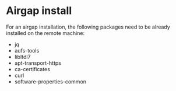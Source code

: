 # Airgap install

For an airgap installation, the following packages need to be already installed on the remote machine:
  - jq
  - aufs-tools
  - libltdl7
  - apt-transport-https
  - ca-certificates
  - curl
  - software-properties-common


